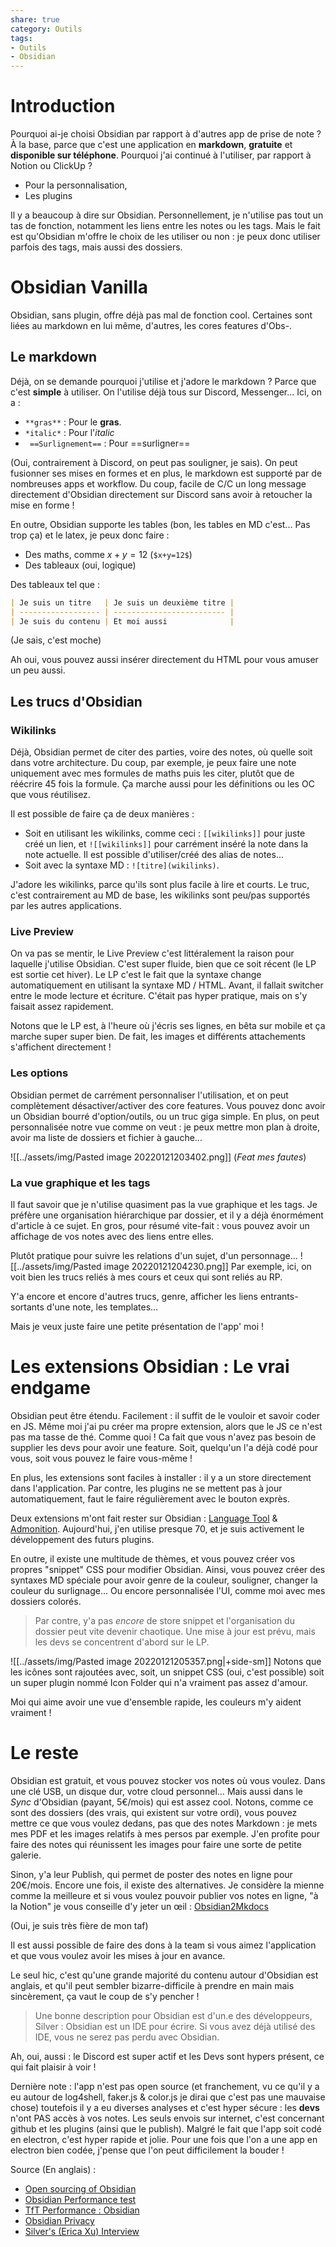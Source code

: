```yaml
---
share: true
category: Outils
tags: 
- Outils
- Obsidian
---
```


# Introduction

Pourquoi ai-je choisi Obsidian par rapport à d'autres app de prise de note ? À la base, parce que c'est une application en **markdown**, **gratuite** et **disponible sur téléphone**. Pourquoi j'ai continué à l'utiliser, par rapport à Notion ou ClickUp ? 
- Pour la personnalisation,
- Les plugins

Il y a beaucoup à dire sur Obsidian. Personnellement, je n'utilise pas tout un tas de fonction, notamment les liens entre les notes ou les tags. Mais le fait est qu'Obsidian m'offre le choix de les utiliser ou non : je peux donc utiliser parfois des tags, mais aussi des dossiers.


# Obsidian Vanilla

Obsidian, sans plugin, offre déjà pas mal de fonction cool. Certaines sont liées au markdown en lui même, d'autres, les cores features d'Obs-.

## Le markdown

Déjà, on se demande pourquoi j'utilise et j'adore le markdown ? Parce que c'est **simple** à utiliser. On l'utilise déjà tous sur Discord, Messenger... Ici, on a :
- `**gras**` : Pour le **gras**.
- `*italic*` : Pour l'*italic*
- ` ==Surlignement==` : Pour ==surligner==

(Oui, contrairement à Discord, on peut pas souligner, je sais). On peut fusionner ses mises en formes et en plus, le markdown est supporté par de nombreuses apps et workflow. Du coup, facile de C/C un long message directement d'Obsidian directement sur Discord sans avoir à retoucher la mise en forme !

En outre, Obsidian supporte les tables (bon, les tables en MD c'est... Pas trop ça) et le latex, je peux donc faire :
- Des maths, comme $x+y=12$ (`$x+y=12$`) 
- Des tableaux (oui, logique)

Des tableaux tel que :
```md
| Je suis un titre   | Je suis un deuxième titre |
| ------------------ | ------------------------- |
| Je suis du contenu | Et moi aussi              |
```

(Je sais, c'est moche)

Ah oui, vous pouvez aussi insérer directement du HTML pour vous amuser un peu aussi. 

## Les trucs d'Obsidian
### Wikilinks
Déjà, Obsidian permet de citer des parties, voire des notes, où quelle soit dans votre architecture. Du coup, par exemple, je peux faire une note uniquement avec mes formules de maths puis les citer, plutôt que de réécrire 45 fois la formule. Ça marche aussi pour les définitions ou les OC que vous réutilisez.

Il est possible de faire ça de deux manières :
- Soit en utilisant les wikilinks, comme ceci : `[[wikilinks]]` pour juste créé un lien, et `![[wikilinks]]` pour carrément inséré la note dans la note actuelle. Il est possible d'utiliser/créé des alias de notes...
- Soit avec la syntaxe MD : `![titre](wikilinks)`.

J'adore les wikilinks, parce qu'ils sont plus facile à lire et courts. Le truc, c'est contrairement au MD de base, les wikilinks sont peu/pas supportés par les autres applications. 

### Live Preview
On va pas se mentir, le Live Preview c'est littéralement la raison pour laquelle j'utilise Obsidian. C'est super fluide, bien que ce soit récent (le LP est sortie cet hiver). Le LP c'est le fait que la syntaxe change automatiquement en utilisant la syntaxe MD / HTML. Avant, il fallait switcher entre le mode lecture et écriture. C'était pas hyper pratique, mais on s'y faisait assez rapidement.

Notons que le LP est, à l'heure où j'écris ses lignes, en bêta sur mobile et ça marche super super bien. De fait, les images et différents attachements s'affichent directement !

### Les options
Obsidian permet de carrément personnaliser l'utilisation, et on peut complètement désactiver/activer des core features. Vous pouvez donc avoir un Obsidian bourré d'option/outils, ou un truc giga simple. En plus, on peut personnalisée notre vue comme on veut : je peux mettre mon plan à droite, avoir ma liste de dossiers et fichier à gauche...

![[../assets/img/Pasted image 20220121203402.png]]
(*Feat mes fautes*)

### La vue graphique et les tags
Il faut savoir que je n'utilise quasiment pas la vue graphique et les tags. Je préfère une organisation hiérarchique par dossier, et il y a déjà énormément d'article à ce sujet. En gros, pour résumé vite-fait : vous pouvez avoir un affichage de vos notes avec des liens entre elles.

Plutôt pratique pour suivre les relations d'un sujet, d'un personnage... 
![[../assets/img/Pasted image 20220121204230.png]]
Par exemple, ici, on voit bien les trucs reliés à mes cours et ceux qui sont reliés au RP. 

Y'a encore et encore d'autres trucs, genre, afficher les liens entrants-sortants d'une note, les templates... 

Mais je veux juste faire une petite présentation de l'app' moi !

# Les extensions Obsidian : Le vrai endgame

Obsidian peut être étendu. Facilement : il suffit de le vouloir et savoir coder en JS. Même moi j'ai pu créer ma propre extension, alors que le JS ce n'est pas ma tasse de thé. Comme quoi !
Ca fait que vous n'avez pas besoin de supplier les devs pour avoir une feature. Soit, quelqu'un l'a déjà codé pour vous, soit vous pouvez le faire vous-même !

En plus, les extensions sont faciles à installer : il y a un store directement dans l'application. Par contre, les plugins ne se mettent pas à jour automatiquement, faut le faire régulièrement avec le bouton exprès. 

Deux extensions m'ont fait rester sur Obsidian : [Language Tool](https://github.com/Clemens-E/obsidian-languagetool-plugin) & [Admonition](https://github.com/valentine195/obsidian-admonition). Aujourd'hui, j'en utilise presque 70, et je suis activement le développement des futurs plugins. 

En outre, il existe une multitude de thèmes, et vous pouvez créer vos propres "snippet" CSS pour modifier Obsidian. Ainsi, vous pouvez créer des syntaxes MD spéciale pour avoir genre de la couleur, souligner, changer la couleur du surlignage… Ou encore personnalisée l'UI, comme moi avec mes dossiers colorés.
> Par contre, y'a pas *encore* de store snippet et l'organisation du dossier peut vite devenir chaotique. Une mise à jour est prévu, mais les devs se concentrent d'abord sur le LP. 

![[../assets/img/Pasted image 20220121205357.png|+side-sm]] 
Notons que les icônes sont rajoutées avec, soit, un snippet CSS (oui, c'est possible) soit un super plugin nommé Icon Folder qui n'a vraiment pas assez d'amour.

Moi qui aime avoir une vue d'ensemble rapide, les couleurs m'y aident vraiment !

# Le reste
Obsidian est gratuit, et vous pouvez stocker vos notes où vous voulez. Dans une clé USB, un disque dur, votre cloud personnel… Mais aussi dans le *Sync* d'Obsidian (payant, 5€/mois) qui est assez cool. 
Notons, comme ce sont des dossiers (des vrais, qui existent sur votre ordi), vous pouvez mettre ce que vous voulez dedans, pas que des notes Markdown : je mets mes PDF et les images relatifs à mes persos par exemple. J'en profite pour faire des notes qui réunissent les images pour faire une sorte de petite galerie. 

Sinon, y'a leur Publish, qui permet de poster des notes en ligne pour 20€/mois. Encore une fois, il existe des alternatives. Je considère la mienne comme la meilleure et si vous voulez pouvoir publier vos notes en ligne, "à la Notion" je vous conseille d'y jeter un œil : [Obsidian2Mkdocs](https://github.com/Mara-Li/mkdocs_obsidian_publish)

(Oui, je suis très fière de mon taf)

Il est aussi possible de faire des dons à la team si vous aimez l'application et que vous voulez avoir les mises à jour en avance.

Le seul hic, c'est qu'une grande majorité du contenu autour d'Obsidian est anglais, et qu'il peut sembler bizarre-difficile à prendre en main mais sincèrement, ça vaut le coup de s'y pencher !
> Une bonne description pour Obsidian est d'un.e des développeurs, Silver : Obsidian est un IDE pour écrire. Si vous avez déjà utilisé des IDE, vous ne serez pas perdu avec Obsidian.

Ah, oui, aussi : le Discord est super actif et les Devs sont hypers présent, ce qui fait plaisir à voir !

Dernière note : l'app n'est pas open source (et franchement, vu ce qu'il y a eu autour de log4shell, faker.js & color.js je dirai que c'est pas une mauvaise chose) toutefois il y a eu diverses analyses et c'est hyper sécure : les **devs** n'ont PAS accès à vos notes. Les seuls envois sur internet, c'est concernant github et les plugins (ainsi que le publish). Malgré le fait que l'app soit codé en electron, c'est hyper rapide et jolie. Pour une fois que l'on a une app en electron bien codée, j'pense que l'on peut difficilement la bouder ! 

Source (En anglais) :
- [Open sourcing of Obsidian](https://forum.obsidian.md/t/open-sourcing-of-obsidian/1515/44)
- [Obsidian Performance test](https://www.zsolt.blog/2021/05/obsidian-performance-test-take-1.html)
- [TfT Performance : Obsidian](https://www.goedel.io/p/tft-performance-obsidian)
- [Obsidian Privacy](https://cdn.discordapp.com/attachments/908731169305153606/908774932077498408/unknown.png)
- [Silver's (Erica Xu) Interview ](https://nesslabs.com/obsidian-featured-tool)

